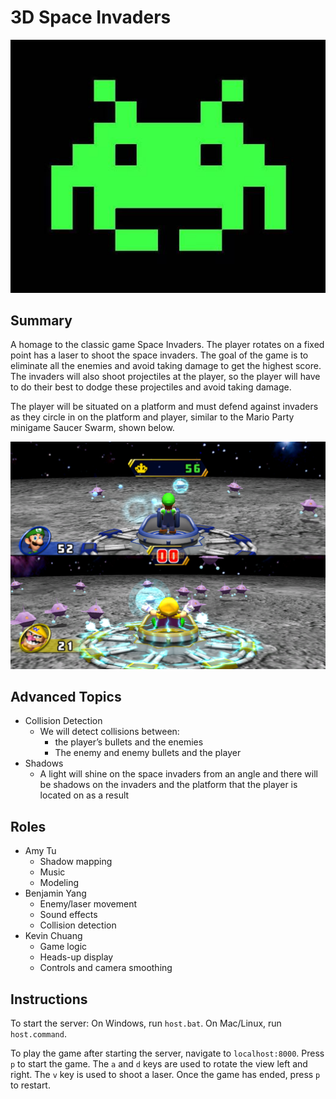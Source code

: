 # 3D Space Invaders

![alt text](invader.JPG "Space Invaders")

## Summary
A homage to the classic game Space Invaders. The player rotates on a fixed point has a laser to shoot the space invaders. 
The goal of the game is to eliminate all the enemies and avoid taking damage to get the highest score. 
The invaders will also shoot projectiles at the player, so the player will have to do their best to dodge these projectiles and avoid taking damage.

The player will be situated on a platform and must defend against invaders as they circle in on the platform and player, 
similar to the Mario Party minigame Saucer Swarm, shown below.

![alt text](SaucerSwarmDuel.png "Saucer Swarm")

## Advanced Topics
- Collision Detection
  - We will detect collisions between:
    - the player’s bullets and the enemies
    - The enemy and enemy bullets and the player
- Shadows
  - A light will shine on the space invaders from an angle and there will be shadows on the invaders and the platform that the player is located on as a result

## Roles
- Amy Tu
  - Shadow mapping
  - Music
  - Modeling
- Benjamin Yang
  - Enemy/laser movement
  - Sound effects
  - Collision detection
- Kevin Chuang
  - Game logic
  - Heads-up display
  - Controls and camera smoothing

## Instructions
To start the server: 
On Windows, run `host.bat`. 
On Mac/Linux, run `host.command`.

To play the game after starting the server, navigate to `localhost:8000`. 
Press `p` to start the game. The `a` and `d` keys are used to rotate the view left and right. 
The `v` key is used to shoot a laser. Once the game has ended, press `p` to restart. 